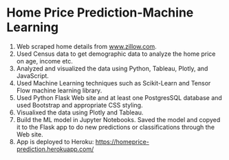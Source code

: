 # Home Price Prediction-Machine Learning

1. Web scraped home details from www.zillow.com.
2. Used Census data to get demographic data to analyze the home price on age, income etc.
3. Analyzed and visualized the data using Python, Tableau, Plotly, and JavaScript.
2. Used Machine Learning techniques such as Scikit-Learn and Tensor Flow machine learning library.
3. Used Python Flask Web site and at least one PostgresSQL database and used Bootstrap and appropriate CSS styling.
4. Visualixed the data using Plotly and Tableau.
5. Build the ML model in Jupyter Notebooks. Saved the model and copyed it to the Flask app to do new predictions or classifications through the Web site.
6. App is deployed to Heroku: https://homeprice-prediction.herokuapp.com/

